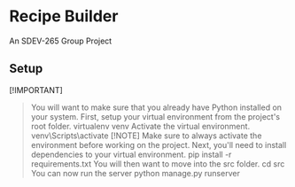 # Recipe Builder
An SDEV-265 Group Project

## Setup
[!IMPORTANT]
> You will want to make sure that you already have Python installed on your system.
First, setup your virtual environment from the project's root folder.
> virtualenv venv
Activate the virtual environment.
> venv\Scripts\activate
[!NOTE]
> Make sure to always activate the environment before working on the project.
Next, you'll need to install dependencies to your virtual environment.
> pip install -r requirements.txt
You will then want to move into the src folder.
> cd src
You can now run the server
> python manage.py runserver